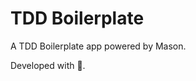 # TDD Boilerplate

A TDD Boilerplate app powered by Mason.

Developed with 💙.

<!-- Output 📦
├── .github
│ ├── PULL_REQUEST_TEMPLATE.md
│ ├── dependabot.yaml
│ └── workflows
│ └── main.yaml
├── .gitignore
├── .idea
│ └── runConfigurations
│ ├── development.xml
│ ├── production.xml
│ └── staging.xml
├── .vscode
│ ├── extensions.json
│ └── launch.json
├── LICENSE
├── README.md
├── analysis_options.yaml
├── android
├── coverage_badge.svg
├── ios
├── l10n.yaml
├── lib
│ ├── app
│ │ ├── app.dart
│ │ └── view
│ ├── bootstrap.dart
│ ├── counter
│ │ ├── counter.dart
│ │ ├── cubit
│ │ └── view
│ ├── l10n
│ │ ├── arb
│ │ └── l10n.dart
│ ├── main_development.dart
│ ├── main_production.dart
│ └── main_staging.dart
├── pubspec.lock
├── pubspec.yaml
├── test
│ ├── app
│ │ └── view
│ ├── counter
│ │ ├── cubit
│ │ └── view
│ └── helpers
│ ├── helpers.dart
│ └── pump_app.dart
├── web
└── windows -->
